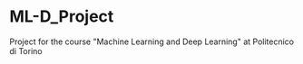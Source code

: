# ML-D_Project
Project for the course "Machine Learning and Deep Learning" at Politecnico di Torino
